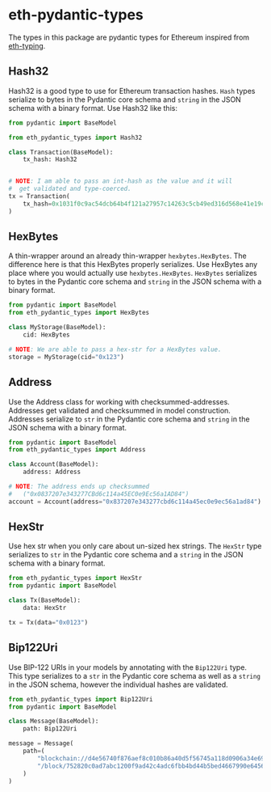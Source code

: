 # eth-pydantic-types

The types in this package are pydantic types for Ethereum inspired from [eth-typing](https://github.com/ethereum/eth-typing/blob/master/eth_typing/evm.py).

## Hash32

Hash32 is a good type to use for Ethereum transaction hashes.
`Hash` types serialize to bytes in the Pydantic core schema and `string` in the JSON schema with a binary format.
Use Hash32 like this:

```python
from pydantic import BaseModel

from eth_pydantic_types import Hash32

class Transaction(BaseModel):
    tx_hash: Hash32


# NOTE: I am able to pass an int-hash as the value and it will
#  get validated and type-coerced.
tx = Transaction(
    tx_hash=0x1031f0c9ac54dcb64b4f121a27957c14263c5cb49ed316d568e41e19c34d7b28
)
```

## HexBytes

A thin-wrapper around an already thin-wrapper `hexbytes.HexBytes`.
The difference here is that this HexBytes properly serializes.
Use HexBytes any place where you would actually use `hexbytes.HexBytes`.
`HexBytes` serializes to bytes in the Pydantic core schema and `string` in the JSON schema with a binary format.

```python
from pydantic import BaseModel
from eth_pydantic_types import HexBytes

class MyStorage(BaseModel):
    cid: HexBytes

# NOTE: We are able to pass a hex-str for a HexBytes value.
storage = MyStorage(cid="0x123")
```

## Address

Use the Address class for working with checksummed-addresses.
Addresses get validated and checksummed in model construction.
Addresses serialize to `str` in the Pydantic core schema and `string` in the JSON schema with a binary format.

```python
from pydantic import BaseModel
from eth_pydantic_types import Address

class Account(BaseModel):
    address: Address

# NOTE: The address ends up checksummed
#   ("0x0837207e343277CBd6c114a45EC0e9Ec56a1AD84")
account = Account(address="0x837207e343277cbd6c114a45ec0e9ec56a1ad84")
```

## HexStr

Use hex str when you only care about un-sized hex strings.
The `HexStr` type serializes to `str` in the Pydantic core schema and a `string` in the JSON schema with a binary format.

```python
from eth_pydantic_types import HexStr
from pydantic import BaseModel

class Tx(BaseModel):
    data: HexStr

tx = Tx(data="0x0123")
```

## Bip122Uri

Use BIP-122 URIs in your models by annotating with the `Bip122Uri` type.
This type serializes to a `str` in the Pydantic core schema as well as a `string` in the JSON schema, however the individual hashes are validated.

```python
from eth_pydantic_types import Bip122Uri
from pydantic import BaseModel

class Message(BaseModel):
    path: Bip122Uri

message = Message(
    path=(
        "blockchain://d4e56740f876aef8c010b86a40d5f56745a118d0906a34e69aec8c0db1cb8fa3"
        "/block/752820c0ad7abc1200f9ad42c4adc6fbb4bd44b5bed4667990e64565102c1ba6"
    )
)
```

